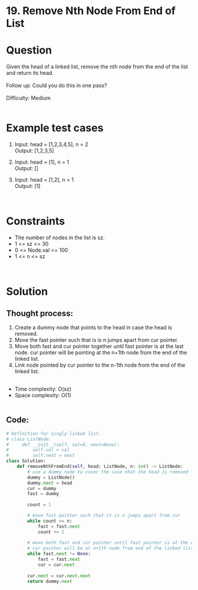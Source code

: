 # **19. Remove Nth Node From End of List**

# Question

Given the head of a linked list, remove the nth node from the end of the list and return its head.<br/> <br/>
Follow up: Could you do this in one pass?<br/>
<br/>
Difficulty: Medium
<br/><br/>

# Example test cases
1. Input: head = [1,2,3,4,5], n = 2 <br/>
Output: [1,2,3,5]
   
2. Input: head = [1], n = 1 <br/>
Output: []

3. Input: head = [1,2], n = 1 <br/>
Output: [1]
<br/>

# Constraints
- The number of nodes in the list is sz.
- 1 <= sz <= 30
- 0 <= Node.val <= 100
- 1 <= n <= sz

<br/>

# Solution
## Thought process:
1. Create a dummy node that points to the head in case the head is removed.
2. Move the fast pointer such that is is n jumps apart from cur pointer.
3. Move both fast and cur pointer together until fast pointer is at the last node. cur pointer will be pointing at the n+1th node from the end of the linked list.
4. Link node pointed by cur pointer to the n-1th node from the end of the linked list.
<br/><br/>
- Time complexity: O(sz)
- Space complexity: O(1)
<br/><br/>

## Code:
```python
# Definition for singly-linked list.
# class ListNode:
#     def __init__(self, val=0, next=None):
#         self.val = val
#         self.next = next
class Solution:
    def removeNthFromEnd(self, head: ListNode, n: int) -> ListNode:
        # use a dummy node to cover the case that the head is removed
        dummy = ListNode()
        dummy.next = head
        cur = dummy
        fast = dummy
        
        count = 1

        # move fast pointer such that it is n jumps apart from cur
        while count <= n:
            fast = fast.next
            count += 1
        
        # move both fast and cur pointer until fast pointer is at the end
        # cur pointer will be at n+1th node from end of the linked list
        while fast.next != None:
            fast = fast.next
            cur = cur.next
        
        cur.next = cur.next.next
        return dummy.next
```